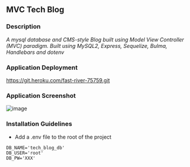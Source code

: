 ## MVC Tech Blog
   
### Description

*A mysql database and CMS-style Blog built using Model View Controller (MVC) paradigm. Built using MySQL2, Express, Sequelize, Bulma, Handlebars and dotenv*

### Application Deployment
https://git.heroku.com/fast-river-75759.git


### Application Screenshot
![image](https://user-images.githubusercontent.com/100237983/172080739-df2e15c0-91e2-40c7-a4df-3b6345c1d5fd.png)


### Installation Guidelines

- Add a .env file to the root of the project

```text
DB_NAME='tech_blog_db'
DB_USER='root'
DB_PW='XXX'
```
